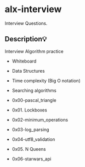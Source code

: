 # alx-interview
Interview Questions.

## Description:bulb:
Interview Algorithm practice

* Whiteboard
* Data Structures
* Time complexity (Big O notation)
* Searching algorithms



* 0x00-pascal_triangle
* 0x01. Lockboxes
* 0x02-minimum_operations
* 0x03-log_parsing
* 0x04-utf8_validation
* 0x05. N Queens
* 0x06-starwars_api


